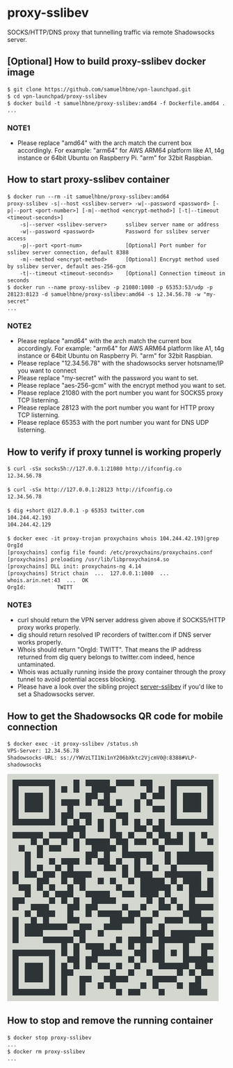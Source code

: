 # proxy-sslibev

SOCKS/HTTP/DNS proxy that tunnelling traffic via remote Shadowsocks server.

## [Optional] How to build proxy-sslibev docker image

```shell
$ git clone https://github.com/samuelhbne/vpn-launchpad.git
$ cd vpn-launchpad/proxy-sslibev
$ docker build -t samuelhbne/proxy-sslibev:amd64 -f Dockerfile.amd64 .
...
```

### NOTE1

- Please replace "amd64" with the arch match the current box accordingly. For example: "arm64" for AWS ARM64 platform like A1, t4g instance or 64bit Ubuntu on Raspberry Pi. "arm" for 32bit Raspbian.

## How to start proxy-sslibev container

```shell
$ docker run --rm -it samuelhbne/proxy-sslibev:amd64
proxy-sslibev -s|--host <sslibev-server> -w|--password <password> [-p|--port <port-number>] [-m|--method <encrypt-method>] [-t|--timeout <timeout-seconds>]
    -s|--server <sslibev-server>      sslibev server name or address
    -w|--password <password>          Password for sslibev server access
    -p|--port <port-num>              [Optional] Port number for sslibev server connection, default 8388
    -m|--method <encrypt-method>      [Optional] Encrypt method used by sslibev server, default aes-256-gcm
    -t|--timeout <timeout-seconds>    [Optional] Connection timeout in seconds
$ docker run --name proxy-sslibev -p 21080:1080 -p 65353:53/udp -p 28123:8123 -d samuelhbne/proxy-sslibev:amd64 -s 12.34.56.78 -w "my-secret"
...
```

### NOTE2

- Please replace "amd64" with the arch match the current box accordingly. For example: "arm64" for AWS ARM64 platform like A1, t4g instance or 64bit Ubuntu on Raspberry Pi. "arm" for 32bit Raspbian.
- Please replace "12.34.56.78" with the shadowsocks server hotsname/IP you want to connect
- Please replace "my-secret" with the password you want to set.
- Please replace "aes-256-gcm" with the encrypt method you want to set.
- Please replace 21080 with the port number you want for SOCKS5 proxy TCP listerning.
- Please replace 28123 with the port number you want for HTTP proxy TCP listerning.
- Please replace 65353 with the port number you want for DNS UDP listerning.

## How to verify if proxy tunnel is working properly

```shell
$ curl -sSx socks5h://127.0.0.1:21080 http://ifconfig.co
12.34.56.78

$ curl -sSx http://127.0.0.1:28123 http://ifconfig.co
12.34.56.78

$ dig +short @127.0.0.1 -p 65353 twitter.com
104.244.42.193
104.244.42.129

$ docker exec -it proxy-trojan proxychains whois 104.244.42.193|grep OrgId
[proxychains] config file found: /etc/proxychains/proxychains.conf
[proxychains] preloading /usr/lib/libproxychains4.so
[proxychains] DLL init: proxychains-ng 4.14
[proxychains] Strict chain  ...  127.0.0.1:1080  ...  whois.arin.net:43  ...  OK
OrgId:          TWITT
```

### NOTE3

- curl should return the VPN server address given above if SOCKS5/HTTP proxy works properly.
- dig should return resolved IP recorders of twitter.com if DNS server works properly.
- Whois should return "OrgId: TWITT". That means the IP address returned from dig query belongs to twitter.com indeed, hence untaminated.
- Whois was actually running inside the proxy container through the proxy tunnel to avoid potential access blocking.
- Please have a look over the sibling project [server-sslibev](https://github.com/samuelhbne/vpn-launchpad/tree/master/server-sslibev) if you'd like to set a Shadowsocks server.

## How to get the Shadowsocks QR code for mobile connection

```shell
$ docker exec -it proxy-sslibev /status.sh
VPS-Server: 12.34.56.78
Shadowsocks-URL: ss://YWVzLTI1Ni1nY206bXktc2VjcmV0@:8388#VLP-shadowsocks
```

![QR code example](https://github.com/samuelhbne/vpn-launchpad/blob/master/images/qr-sslibev.png)

## How to stop and remove the running container

```shell
$ docker stop proxy-sslibev
...
$ docker rm proxy-sslibev
...
```
